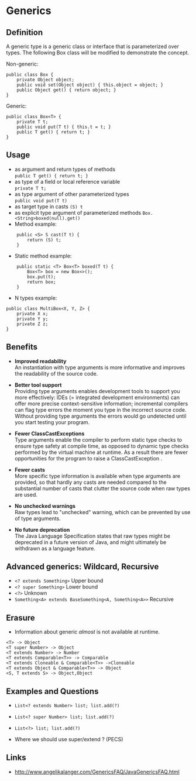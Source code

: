 # Generics

## Definition
A generic type is a generic class or interface that is parameterized over types. The following Box class will be modified to demonstrate the concept.  

Non-generic:
```
public class Box {
    private Object object;
    public void set(Object object) { this.object = object; }
    public Object get() { return object; }
}
```

Generic:
```
public class Box<T> {
    private T t;
    public void put(T t) { this.t = t; }
    public T get() { return t; }
}
```

## Usage

* as argument and return types of methods  
```public T get() { return t; }```
* as type of a field or local reference variable  
 ```private T t;```
* as type argument of other parameterized types  
```public void put(T t)```
* as target type in casts 
```(S) t```
* as explicit type argument of parameterized methods
```Box.<String>boxed(null).get()```
* Method example:
```
    public <S> S cast(T t) {
        return (S) t;
    } 
```
* Static method example:
```
    public static <T> Box<T> boxed(T t) {
        Box<T> box = new Box<>();
        box.put(t);
        return box;
    } 
```
* N types example:
```
public class MultiBox<X, Y, Z> {
    private X x;
    private Y y;
    private Z z;
}
```

## Benefits
* **Improved readability**  
An instantiation with type arguments is more informative and improves the readability of the source code.
 
* **Better tool support**  
Providing type arguments enables development tools to support you more effectively: IDEs (= integrated development environments) can offer more precise context-sensitive information; incremental compilers can flag type errors the moment you type in the incorrect source code.  Without providing type arguments the errors would  go undetected until you start testing your program.
 
* **Fewer ClassCastExceptions**  
Type arguments enable the compiler to perform static type checks to ensure type safety at compile time, as opposed to dynamic type checks performed by the virtual machine at runtime.  As a result there are fewer opportunities for the program to raise a ClassCastException .

* **Fewer casts**  
More specific type information is available when type arguments are provided, so that hardly any casts are needed compared to the substantial number of casts that clutter the source code when raw types are used.

* **No unchecked warnings**  
Raw types lead to "unchecked" warning, which can be prevented by use of type arguments.

* **No future deprecation**  
The Java Language Specification states that raw types might be deprecated in a future version of Java, and might ultimately be withdrawn as a language feature.

## Advanced generics: Wildcard, Recursive
* ```<? extends Something>```  Upper bound 
* ```<? super Something>``` Lower bound
* ```<?>``` Unknown 
* ```Something<A> extends BaseSomething<A, Something<A>>``` Recursive

## Erasure
* Information about generic *almost* is not available at runtime.  
```
<T> -> Object  
<T super Number> -> Object  
<T extends Number> -> Number  
<T extends Comparable<T>> -> Comparable
<T extends Cloneable & Comparable<T>> ->Cloneable
<T extends Object & Comparable<T>> -> Object
<S, T extends S> -> Object,Object
```
  
## Examples and Questions

* ```List<? extends Number> list; list.add(?)```
* ```List<? super Number> list; list.add(?)```
* ```List<?> list; list.add(?)```
  
* Where we should use super/extend ? (PECS)
  
## Links
* http://www.angelikalanger.com/GenericsFAQ/JavaGenericsFAQ.html

